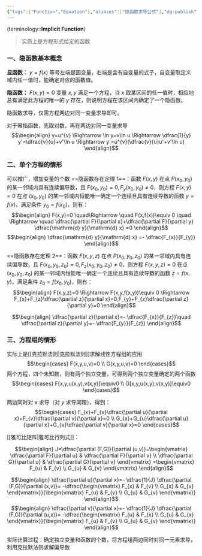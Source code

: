```yaml
---
{"tags":["Function","Equation"],"aliases":["隐函数求导公式"],"dg-publish":true,"dg-path":"A1- 数学/1. 微积分/1.4 隐函数.md","permalink":"/A1- 数学/1. 微积分/1.4 隐函数/","dgPassFrontmatter":true,"noteIcon":"","created":"2024-07-06T15:25:03.800+08:00","updated":"2025-04-14T18:25:19.715+08:00"}
---
```



(terminology::**Implicit Function**)
>实质上是方程形式给定的函数

### 一、隐函数基本概念
**显函数：**  $y=f(x)$  等号左端是因变量，右端是含有自变量的式子，自变量取定义域内任一值时，能确定对应的函数值。

**隐函数：**  $F(x,y)=0$  变量 $x,y$ 满足一个方程，当 $x$ 取某区间的任一值时，相应地总有满足此方程的唯一的 $y$ 存在，则说明方程在该区间内确定了一个隐函数。

隐函数求导，仅需方程两边对同一变量求导即可。

对于幂指函数，先取对数，再在两边对同一变量求导
$$\begin{align}
y=u^{v} \Rightarrow \ln y=v\ln u \Rightarrow \dfrac{1}{y} y'=\dfrac{v}{u}+v'\ln u \Rightarrow y'=u^{v}(\dfrac{v}{u}u'+v'\ln u)
\end{align}$$

### 二、单个方程的情形
可以推广，增加变量的个数
==隐函数存在定理 1==：函数 $F(x,y)$ 在点 $P(x_{0},y_{0})$ 的某一邻域内具有连续偏导数，且 $F(x_{0},y_{0})=0,F_{y}(x_{0},y_{0}) \neq 0$，则方程 $F(x,y)=0$ 在点 $(x_{0},y_{0})$ 的某一邻域内恒能唯一确定一个连续且具有连续导数的函数 $y=f(x)$，满足条件 $y_{0}=f(x_{0})$，则有：
$$\begin{align}
F(x,y)=0 \quad\Rightarrow \quad F(x,f(x))\equiv 0 \quad \Rightarrow \quad \dfrac{\partial F}{\partial x}+\dfrac{\partial F}{\partial y} \dfrac{\mathrm{d} y}{\mathrm{d} x} =0   
\end{align}$$
$$\begin{align}
\dfrac{\mathrm{d} y}{\mathrm{d} x} =- \dfrac{F_{x}}{F_{y}} 
\end{align}$$

==隐函数存在定理 2==：函数 $F(x,y,z)$ 在点 $P(x_{0},y_{0},z_{0})$ 的某一邻域内具有连续偏导数，且 $F(x_{0},y_{0},z_{0})=0,F_{z}(x_{0},y_{0},z_{0}) \neq 0$，则方程 $F(x,y,z)=0$ 在点 $(x_{0},y_{0},z_{0})$ 的某一邻域内恒能唯一确定一个连续且具有连续导数的函数 $z=f(x,y)$，满足条件 $z_{0}=f(x_{0},y_{0})$，则有：
$$\begin{align}
F(x,y,z)=0 \Rightarrow F(x,y,f(x,y))\equiv 0 \Rightarrow F_{x}+F_{z}\dfrac{\partial z}{\partial x}=0,F_{y}+F_{z}\dfrac{\partial z}{\partial y}=0  
\end{align}$$

$$\begin{align}
\dfrac{\partial z}{\partial x}=- \dfrac{F_{x}}{F_{z}}\quad  \dfrac{\partial z}{\partial y}=- \dfrac{F_{y}}{F_{z}}  
\end{align}$$
### 三、方程组的情形
实际上是[[克拉默法则\|克拉默法则]]求解线性方程组的应用
$$\begin{cases}
F(x,y,u,v)=0 \\
G(x,y,u,v)=0
\end{cases}$$
两个方程，四个未知数，则有两个独立变量，可得到两个独立变量确定的两个函数
$$\begin{cases}
F[x,y,u(x,y),v(x,y)]\equiv0 \\
G[x,y,u(x,y),v(x,y)]\equiv0
\end{cases}$$

两边同时对 $x$ 求导（对 $y$ 求导同理），得到：
$$\begin{cases}
F_{x}+F_{v}\dfrac{\partial u}{\partial x}+F_{v}\dfrac{\partial v}{\partial x}=0 \\
G_{x}+G_{u}\dfrac{\partial u}{\partial x}+G_{v}\dfrac{\partial v}{\partial x}=0    
\end{cases}$$

[[雅可比矩阵\|雅可比行列式]]：

$$\begin{align}
J=\dfrac{\partial (F,G)}{\partial (u,v)}=\begin{vmatrix}
\dfrac{\partial F}{\partial u} & \dfrac{\partial F}{\partial v} \\
\dfrac{\partial G}{\partial u} & \dfrac{\partial G}{\partial v} 
\end{vmatrix} =\begin{vmatrix}
F_{u} & F_{v} \\
G_{u} & G_{v}
\end{vmatrix}
\end{align}$$

$$\begin{align}
\dfrac{\partial u}{\partial x}=- \dfrac{1}{J}  \dfrac{\partial (F,G)}{\partial (x,v)}= -\dfrac{\begin{vmatrix}
F_{x} & F_{v} \\
G_{x} & G_{v}
\end{vmatrix}}{\begin{vmatrix}
F_{u} & F_{v} \\
G_{u} & G_{v}
\end{vmatrix}}
\end{align}$$
$$\begin{align}
\dfrac{\partial v}{\partial x}=- \dfrac{1}{J}  \dfrac{\partial (F,G)}{\partial (u,x)}= -\dfrac{\begin{vmatrix}
F_{u} & F_{x} \\
G_{u} & G_{x}
\end{vmatrix}}{\begin{vmatrix}
F_{u} & F_{v} \\
G_{u} & G_{v}
\end{vmatrix}}
\end{align}$$

实际计算过程：确定独立变量和函数的个数，将方程组两边同时对同一元素求导，利用克拉默法则求解偏导数

